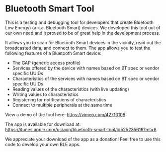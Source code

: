 Bluetooth Smart Tool
====================

This is a testing and debugging tool for developers that create Bluetooth Low Energy) (a.k.a. Bluetooth Smart) devices. We developed this tool out of our own need and it proved to be of great help in the development process. 

It allows you to scan for Bluetooth Smart devices in the vicinity, read out the broadcasted data, and connect to them. The app allows you to test the following features of a Bluetooth Smart device: 

- The GAP (generic access profile) 
- Services offered by the device with names based on BT spec or vendor specific UUIDs 
- Characteristics of the services with names based on BT spec or vendor specific UUIDs 
- Reading values of the characteristics (with live updating) 
- Writing values to characteristics 
- Registering for notifications of characteristics 
- Connect to multiple peripherals at the same time 

View a demo of the tool here: https://vimeo.com/42710108 

The app is available for download at: https://itunes.apple.com/us/app/bluetooth-smart-tool/id525235616?mt=8

We appreciate your download of the app as a donation! Feel free to use this code to develop your own BLE apps.
